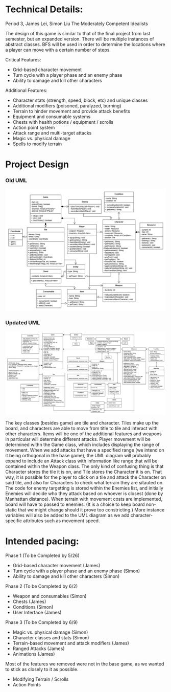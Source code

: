 
# Technical Details:

Period 3, James Lei, Simon Liu
The Moderately Competent Idealists

The design of this game is similar to that of the final project from last semester, but an expanded version. There will be multiple instances of abstract classes. BFS will be used in order to determine the locations where a player can move with a certain number of steps.

Critical Features:
- Grid-based character movement
- Turn cycle with a player phase and an enemy phase
- Ability to damage and kill other characters

Additional Features:
- Character stats (strength, speed, block, etc) and unique classes
- Additional modifiers (poisoned, paralyzed, burning)
- Terrain to hinder movement and provide attack benefits
- Equipment and consumable systems
- Chests with health potions / equipment / scrolls
- Action point system
- Attack range and multi-target attacks
- Magic vs. physical damage
- Spells to modify terrain

# Project Design

### Old UML
![UML Diagram](./uml.png)
### Updated UML
![UML Diagram](./umlUpdate1.png)

The key classes (besides game) are tile and character. Tiles make up the board, and characters are able to move from title to tile and interact with other characters. Items will be one of the additional features and weapons in particular will determine different attacks. Player movement will be determined withn the Game class, which includes displaying the range of movement. When we add attacks that have a specified range (we intend on it being orthogonal in the base game), the UML diagram will probably expand to include an Attack class with information like range that will be contained within the Weapon class. The only kind of confusing thing is that Character stores the tile it is on, and Tile stores the Character it is on. That way, it is possible for the player to click on a tile and attack the Character on said tile, and also for Characters to check what terrain they are sitauted on. The code for enemy targetting is stored within the Enemies list, and initially Enemies will decide who they attack based on whoever is closest (done by Manhattan distance). When terrain with movement costs are implemented, board will have to passed to enemies. (It is a choice to keep board non-static that we might change should it prove too constricting.) More instance variables will also be added to the UML diagram as we add character-specific attributes such as movement speed. 
    
# Intended pacing:
Phase 1 (To be Completed by 5/26)
- Grid-based character movement (James)
- Turn cycle with a player phase and an enemy phase (Simon)
- Ability to damage and kill other characters (Simon)

Phase 2 (To be Completed by 6/2)
- Weapon and consumables (Simon)
- Chests (James)
- Conditions (Simon)
- User Interface (James)

Phase 3 (To be Completed by 6/9)
- Magic vs. physical damage (Simon)
- Character classes and stats (Simon)
- Terrain-based movement and attack modifiers (James)
- Ranged Attacks (James)
- Animations (James)

Most of the features we removed were not in the base game, as we wanted to stick as closely to it as possible.
- Modifying Terrain / Scrolls
- Action Points